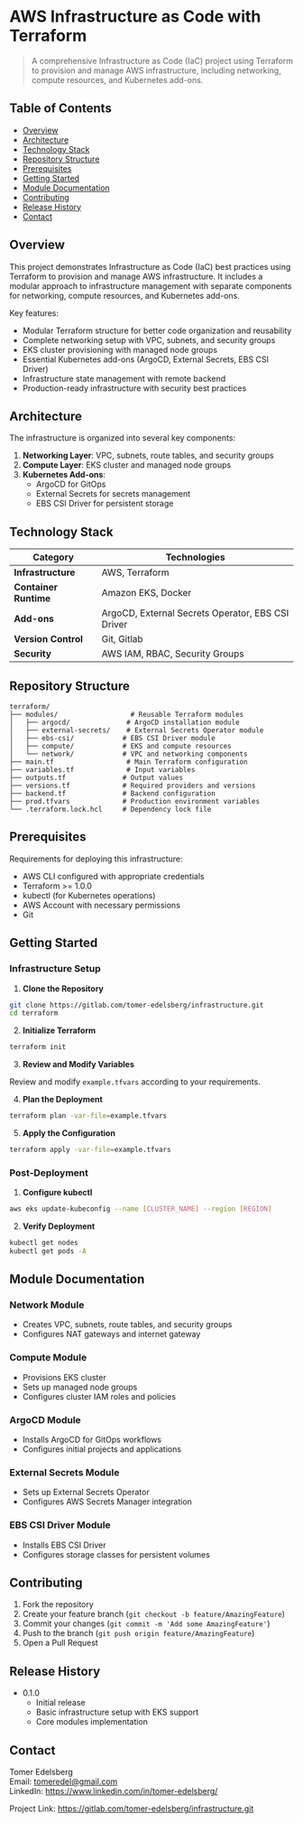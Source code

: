 # AWS Infrastructure as Code with Terraform

> A comprehensive Infrastructure as Code (IaC) project using Terraform to provision and manage AWS infrastructure, including networking, compute resources, and Kubernetes add-ons.

## Table of Contents

- [Overview](#overview)
- [Architecture](#architecture)
- [Technology Stack](#technology-stack)
- [Repository Structure](#repository-structure)
- [Prerequisites](#prerequisites)
- [Getting Started](#getting-started)
- [Module Documentation](#module-documentation)
- [Contributing](#contributing)
- [Release History](#release-history)
- [Contact](#contact)

## Overview

This project demonstrates Infrastructure as Code (IaC) best practices using Terraform to provision and manage AWS infrastructure. It includes a modular approach to infrastructure management with separate components for networking, compute resources, and Kubernetes add-ons.

Key features:

- Modular Terraform structure for better code organization and reusability
- Complete networking setup with VPC, subnets, and security groups
- EKS cluster provisioning with managed node groups
- Essential Kubernetes add-ons (ArgoCD, External Secrets, EBS CSI Driver)
- Infrastructure state management with remote backend
- Production-ready infrastructure with security best practices

## Architecture

The infrastructure is organized into several key components:

1. **Networking Layer**: VPC, subnets, route tables, and security groups
2. **Compute Layer**: EKS cluster and managed node groups
3. **Kubernetes Add-ons**: 
   - ArgoCD for GitOps
   - External Secrets for secrets management
   - EBS CSI Driver for persistent storage

## Technology Stack

| Category             | Technologies                                           |
| -------------------- | ----------------------------------------------------- |
| **Infrastructure**   | AWS, Terraform                                        |
| **Container Runtime**| Amazon EKS, Docker                                    |
| **Add-ons**         | ArgoCD, External Secrets Operator, EBS CSI Driver     |
| **Version Control**  | Git, Gitlab                                       |
| **Security**        | AWS IAM, RBAC, Security Groups                        |

## Repository Structure

```
terraform/
├── modules/                  # Reusable Terraform modules
│   ├── argocd/              # ArgoCD installation module
│   ├── external-secrets/    # External Secrets Operator module
│   ├── ebs-csi/            # EBS CSI Driver module
│   ├── compute/            # EKS and compute resources
│   └── network/            # VPC and networking components
├── main.tf                  # Main Terraform configuration
├── variables.tf             # Input variables
├── outputs.tf              # Output values
├── versions.tf             # Required providers and versions
├── backend.tf              # Backend configuration
├── prod.tfvars             # Production environment variables
└── .terraform.lock.hcl     # Dependency lock file
```

## Prerequisites

Requirements for deploying this infrastructure:

- AWS CLI configured with appropriate credentials
- Terraform >= 1.0.0
- kubectl (for Kubernetes operations)
- AWS Account with necessary permissions
- Git

## Getting Started

### Infrastructure Setup

1. **Clone the Repository**

```bash
git clone https://gitlab.com/tomer-edelsberg/infrastructure.git
cd terraform
```

2. **Initialize Terraform**

```bash
terraform init
```

3. **Review and Modify Variables**

Review and modify `example.tfvars` according to your requirements.

4. **Plan the Deployment**

```bash
terraform plan -var-file=example.tfvars
```

5. **Apply the Configuration**

```bash
terraform apply -var-file=example.tfvars
```

### Post-Deployment

1. **Configure kubectl**

```bash
aws eks update-kubeconfig --name [CLUSTER_NAME] --region [REGION]
```

2. **Verify Deployment**

```bash
kubectl get nodes
kubectl get pods -A
```

## Module Documentation

### Network Module
- Creates VPC, subnets, route tables, and security groups
- Configures NAT gateways and internet gateway

### Compute Module
- Provisions EKS cluster
- Sets up managed node groups
- Configures cluster IAM roles and policies

### ArgoCD Module
- Installs ArgoCD for GitOps workflows
- Configures initial projects and applications

### External Secrets Module
- Sets up External Secrets Operator
- Configures AWS Secrets Manager integration

### EBS CSI Driver Module
- Installs EBS CSI Driver
- Configures storage classes for persistent volumes

## Contributing

1. Fork the repository
2. Create your feature branch (`git checkout -b feature/AmazingFeature`)
3. Commit your changes (`git commit -m 'Add some AmazingFeature'`)
4. Push to the branch (`git push origin feature/AmazingFeature`)
5. Open a Pull Request

## Release History

- 0.1.0
  - Initial release
  - Basic infrastructure setup with EKS support
  - Core modules implementation

## Contact

Tomer Edelsberg  
Email: tomeredel@gmail.com  
LinkedIn: https://www.linkedin.com/in/tomer-edelsberg/

Project Link: https://gitlab.com/tomer-edelsberg/infrastructure.git